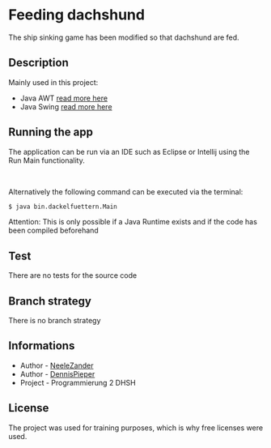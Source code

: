 
# Feeding dachshund
The ship sinking game has been modified so that dachshund are fed.

## Description

Mainly used in this project:

- Java AWT [read more here](https://docs.oracle.com/javase/8/docs/api/java/awt/package-summary.html)
- Java Swing [read more here](https://docs.oracle.com/javase/tutorial/uiswing/)


## Running the app

 The application can be run via an IDE such as Eclipse or Intellij using the Run Main functionality.

 <br>

Alternatively the following command can be executed via the terminal:

```bash
$ java bin.dackelfuettern.Main
```
Attention: This is only possible if a Java Runtime exists and if the code has been compiled beforehand


## Test

There are no tests for the source code


## Branch strategy

There is no branch strategy

## Informations

- Author - [NeeleZander](https://github.com/NeeleZander98)
- Author - [DennisPieper](https://github.com/PieperDen)
- Project - Programmierung 2 DHSH

## License

The project was used for training purposes, which is why free licenses were used.
